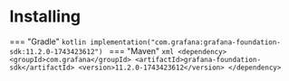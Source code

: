 # Installing

=== "Gradle"
    ```kotlin
    implementation("com.grafana:grafana-foundation-sdk:11.2.0-1743423612")
    ```
=== "Maven"
    ```xml
    <dependency>
        <groupId>com.grafana</groupId>
        <artifactId>grafana-foundation-sdk</artifactId>
        <version>11.2.0-1743423612</version>
    </dependency>
    ```
